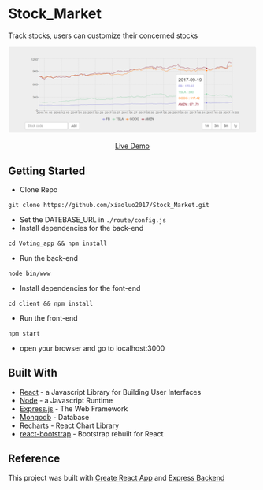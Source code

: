 # Stock_Market
Track stocks, users can customize their concerned stocks<br/>

<p align="center" margin-bottom="0">
  <a href="https://guarded-lowlands-11750.herokuapp.com/" target="_blank">
    <img alt="Stock Market Clone Demo" width="auto" height="auto" src="https://github.com/xiaoluo2017/Stock_Market/blob/master/images/Capture.PNG">
  </a>
</p>
<p align="center">
  <a href="https://guarded-lowlands-11750.herokuapp.com/">Live Demo</a>
</p>

## Getting Started
* Clone Repo 
```
git clone https://github.com/xiaoluo2017/Stock_Market.git
```
* Set the DATEBASE_URL in ```./route/config.js```
* Install dependencies for the back-end 
```
cd Voting_app && npm install
```
* Run the back-end 
```
node bin/www
```
* Install dependencies for the font-end 
```
cd client && npm install
```
* Run the front-end 
```
npm start
```
* open your browser and go to localhost:3000

## Built With
* [React](https://facebook.github.io/react/) - a Javascript Library for Building User Interfaces
* [Node](https://nodejs.org) - a Javascript Runtime
* [Express.js](http://expressjs.com) - The Web Framework
* [Mongodb](http://mongodb.github.io/node-mongodb-native/2.0/) - Database
* [Recharts](http://recharts.org/#/zh-CN/guide) - React Chart Library
* [react-bootstrap](https://react-bootstrap.github.io/) - Bootstrap rebuilt for React

## Reference
This project was built with [Create React App](https://github.com/facebookincubator/create-react-app) and [Express Backend](https://daveceddia.com/create-react-app-express-backend/)</br>
